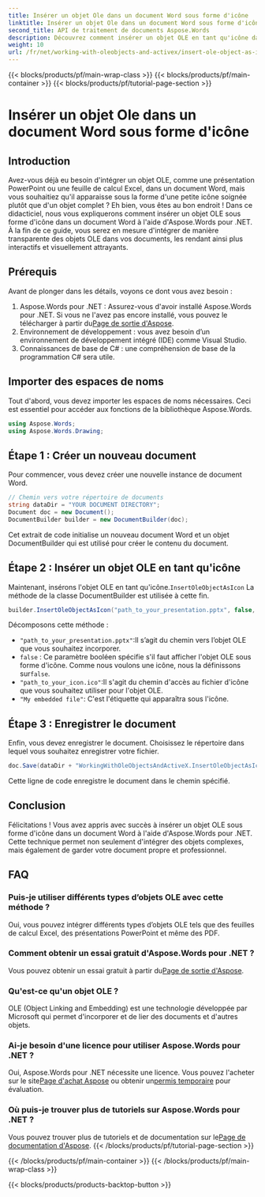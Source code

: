 ```yaml
---
title: Insérer un objet Ole dans un document Word sous forme d'icône
linktitle: Insérer un objet Ole dans un document Word sous forme d'icône
second_title: API de traitement de documents Aspose.Words
description: Découvrez comment insérer un objet OLE en tant qu'icône dans des documents Word à l'aide d'Aspose.Words pour .NET. Suivez notre guide étape par étape pour améliorer vos documents.
weight: 10
url: /fr/net/working-with-oleobjects-and-activex/insert-ole-object-as-icon/
---
```


{{< blocks/products/pf/main-wrap-class >}}
{{< blocks/products/pf/main-container >}}
{{< blocks/products/pf/tutorial-page-section >}}

# Insérer un objet Ole dans un document Word sous forme d'icône

## Introduction

Avez-vous déjà eu besoin d'intégrer un objet OLE, comme une présentation PowerPoint ou une feuille de calcul Excel, dans un document Word, mais vous souhaitiez qu'il apparaisse sous la forme d'une petite icône soignée plutôt que d'un objet complet ? Eh bien, vous êtes au bon endroit ! Dans ce didacticiel, nous vous expliquerons comment insérer un objet OLE sous forme d'icône dans un document Word à l'aide d'Aspose.Words pour .NET. À la fin de ce guide, vous serez en mesure d'intégrer de manière transparente des objets OLE dans vos documents, les rendant ainsi plus interactifs et visuellement attrayants.

## Prérequis

Avant de plonger dans les détails, voyons ce dont vous avez besoin :

1.  Aspose.Words pour .NET : Assurez-vous d'avoir installé Aspose.Words pour .NET. Si vous ne l'avez pas encore installé, vous pouvez le télécharger à partir du[Page de sortie d'Aspose](https://releases.aspose.com/words/net/).
2. Environnement de développement : vous avez besoin d’un environnement de développement intégré (IDE) comme Visual Studio.
3. Connaissances de base de C# : une compréhension de base de la programmation C# sera utile.

## Importer des espaces de noms

Tout d'abord, vous devez importer les espaces de noms nécessaires. Ceci est essentiel pour accéder aux fonctions de la bibliothèque Aspose.Words.

```csharp
using Aspose.Words;
using Aspose.Words.Drawing;
```

## Étape 1 : Créer un nouveau document

Pour commencer, vous devez créer une nouvelle instance de document Word.

```csharp
// Chemin vers votre répertoire de documents
string dataDir = "YOUR DOCUMENT DIRECTORY";
Document doc = new Document();
DocumentBuilder builder = new DocumentBuilder(doc);
```

Cet extrait de code initialise un nouveau document Word et un objet DocumentBuilder qui est utilisé pour créer le contenu du document.

## Étape 2 : Insérer un objet OLE en tant qu'icône

 Maintenant, insérons l'objet OLE en tant qu'icône.`InsertOleObjectAsIcon` La méthode de la classe DocumentBuilder est utilisée à cette fin.

```csharp
builder.InsertOleObjectAsIcon("path_to_your_presentation.pptx", false, "path_to_your_icon.ico", "My embedded file");
```

Décomposons cette méthode :
- `"path_to_your_presentation.pptx"`:Il s’agit du chemin vers l’objet OLE que vous souhaitez incorporer.
- `false` : Ce paramètre booléen spécifie s'il faut afficher l'objet OLE sous forme d'icône. Comme nous voulons une icône, nous la définissons sur`false`.
- `"path_to_your_icon.ico"`:Il s'agit du chemin d'accès au fichier d'icône que vous souhaitez utiliser pour l'objet OLE.
- `"My embedded file"`: C'est l'étiquette qui apparaîtra sous l'icône.

## Étape 3 : Enregistrer le document

Enfin, vous devez enregistrer le document. Choisissez le répertoire dans lequel vous souhaitez enregistrer votre fichier.

```csharp
doc.Save(dataDir + "WorkingWithOleObjectsAndActiveX.InsertOleObjectAsIcon.docx");
```

Cette ligne de code enregistre le document dans le chemin spécifié.

## Conclusion

Félicitations ! Vous avez appris avec succès à insérer un objet OLE sous forme d'icône dans un document Word à l'aide d'Aspose.Words pour .NET. Cette technique permet non seulement d'intégrer des objets complexes, mais également de garder votre document propre et professionnel.

## FAQ

### Puis-je utiliser différents types d’objets OLE avec cette méthode ?

Oui, vous pouvez intégrer différents types d’objets OLE tels que des feuilles de calcul Excel, des présentations PowerPoint et même des PDF.

### Comment obtenir un essai gratuit d'Aspose.Words pour .NET ?

 Vous pouvez obtenir un essai gratuit à partir du[Page de sortie d'Aspose](https://releases.aspose.com/).

### Qu'est-ce qu'un objet OLE ?

OLE (Object Linking and Embedding) est une technologie développée par Microsoft qui permet d'incorporer et de lier des documents et d'autres objets.

### Ai-je besoin d'une licence pour utiliser Aspose.Words pour .NET ?

 Oui, Aspose.Words pour .NET nécessite une licence. Vous pouvez l'acheter sur le site[Page d'achat Aspose](https://purchase.aspose.com/buy) ou obtenir un[permis temporaire](https://purchase.aspose.com/temporary-license/) pour évaluation.

### Où puis-je trouver plus de tutoriels sur Aspose.Words pour .NET ?

 Vous pouvez trouver plus de tutoriels et de documentation sur le[Page de documentation d'Aspose](https://reference.aspose.com/words/net/).
{{< /blocks/products/pf/tutorial-page-section >}}

{{< /blocks/products/pf/main-container >}}
{{< /blocks/products/pf/main-wrap-class >}}

{{< blocks/products/products-backtop-button >}}
